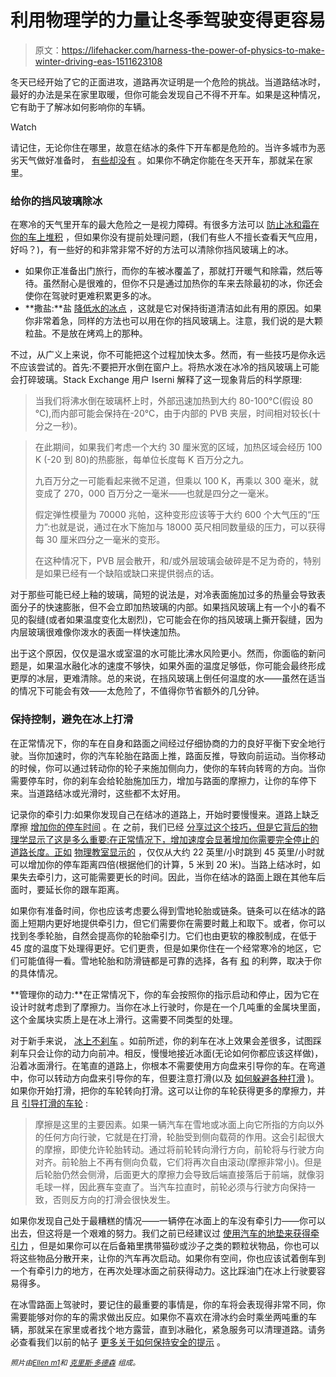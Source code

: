 # 利用物理学的力量让冬季驾驶变得更容易

> 原文：<https://lifehacker.com/harness-the-power-of-physics-to-make-winter-driving-eas-1511623108>

冬天已经开始了它的正面进攻，道路再次证明是一个危险的挑战。当道路结冰时，最好的办法是呆在家里取暖，但你可能会发现自己不得不开车。如果是这种情况，它有助于了解冰如何影响你的车辆。

Watch

请记住，无论你住在哪里，故意在结冰的条件下开车都是危险的。当许多城市为恶劣天气做好准备时， [有些却没有](http://ktla.com/2014/01/28/children-trapped-at-schools-and-on-buses-in-rare-atlanta-snow-storm/#axzz2rnRiqoNP) 。如果你不确定你能在冬天开车，那就呆在家里。

### 给你的挡风玻璃除冰

在寒冷的天气里开车的最大危险之一是视力障碍。有很多方法可以 [防止冰和霜在你的车上堆积](https://lifehacker.com/spray-your-windshield-with-a-vinegar-solution-to-avoid-5961511) ，但如果你没有提前处理问题，(我们有些人不擅长查看天气应用，好吗？)，有一些好的和非常非常不好的方法可以清除你挡风玻璃上的冰。

*   如果你正准备出门旅行，而你的车被冰覆盖了，那就打开暖气和除霜，然后等待。虽然耐心是很难的，但你不只是通过加热你的车来去除最初的冰，你还会使你在驾驶时更难积累更多的冰。
*   **撒盐:**盐 [降低水的冰点](http://chemistry.about.com/od/howthingsworkfaqs/f/how-does-salt-melt-ice.htm) ，这就是它对保持街道清洁如此有用的原因。如果你非常着急，同样的方法也可以用在你的挡风玻璃上。注意，我们说的是大颗粒盐。不是放在烤鸡上的那种。

不过，从广义上来说，你不可能把这个过程加快太多。然而，有一些技巧是你永远不应该尝试的。首先:不要把开水倒在窗户上。将热水泼在冰冷的挡风玻璃上可能会打碎玻璃。Stack Exchange 用户 Iserni 解释了这一现象背后的科学原理:

> 当我们将沸水倒在玻璃杯上时，外部迅速加热到大约 80-100°C(假设 80 ℃),而内部可能会保持在-20°C，由于内部的 PVB 夹层，时间相对较长(十分之一秒)。

> 在此期间，如果我们考虑一个大约 30 厘米宽的区域，加热区域会经历 100 K (-20 到 80)的热膨胀，每单位长度每 K 百万分之九。
> 
> 九百万分之一可能看起来微不足道，但乘以 100 K，再乘以 300 毫米，就变成了 270，000 百万分之一毫米——也就是四分之一毫米。
> 
> 假定弹性模量为 70000 兆帕，这种变形应该等于大约 600 个大气压的“压力”:也就是说，通过在水下施加与 18000 英尺相同数量级的压力，可以获得每 30 厘米四分之一毫米的变形。
> 
> 在这种情况下，PVB 层会散开，和/或外层玻璃会破碎是不足为奇的，特别是如果已经有一个缺陷或缺口来提供弱点的话。

对于那些可能已经上釉的玻璃，简短的说法是，对冷表面施加过多的热量会导致表面分子的快速膨胀，但不会立即加热玻璃的内部。如果挡风玻璃上有一个小的看不见的裂缝(或者如果温度变化太剧烈)，它可能会在你的挡风玻璃上撕开裂缝，因为内层玻璃很难像你泼水的表面一样快速加热。

出于这个原因，仅仅是温水或室温的水可能比沸水风险更小。然而，你面临的新问题是，如果温水融化冰的速度不够快，如果外面的温度足够低，你可能会最终形成更厚的冰层，更难清除。总的来说，在挡风玻璃上倒任何温度的水——虽然在适当的情况下可能会有效——太危险了，不值得你节省额外的几分钟。

### 保持控制，避免在冰上打滑

在正常情况下，你的车在自身和路面之间经过仔细协商的力的良好平衡下安全地行驶。当你加速时，你的汽车轮胎在路面上推，路面反推，导致向前运动。当你移动的时候，你可以通过转动你的轮子来施加侧向力，使你的车转向转弯的方向。当你需要停车时，你的刹车会给轮胎施加压力，增加与路面的摩擦力，让你的车停下来。当道路结冰或光滑时，这些都不太好用。

记录你的牵引力:如果你发现自己在结冰的道路上，开始时要慢慢来。道路上缺乏摩擦 [增加你的停车时间](http://www.physicsclassroom.com/mmedia/energy/cs.cfm) 。在 之前，我们已经 [分享过这个技巧，但是它背后的物理学显示了这是多么重要:在正常情况下，增加速度会显著增加你需要完全停止的道路长度。正如](https://lifehacker.com/how-can-i-drive-safely-in-extreme-winter-weather-5872731) [物理教室显示的](http://www.physicsclassroom.com/mmedia/energy/cs.cfm) ，仅仅从大约 22 英里/小时跳到 45 英里/小时就可以增加你的停车距离四倍(根据他们的计算，5 米到 20 米)。当路上结冰时，如果失去牵引力，这可能需要更长的时间。因此，当你在结冰的路面上跟在其他车后面时，要延长你的跟车距离。

如果你有准备时间，你也应该考虑要么得到雪地轮胎或链条。链条可以在结冰的路面上短期内更好地提供牵引力，但它们需要你在需要时戴上和取下。或者，你可以找到冬季轮胎，自然会提高你的轮胎牵引力。它们也由更软的橡胶制成，在低于 45 度的温度下处理得更好。它们更贵，但是如果你住在一个经常寒冷的地区，它们可能值得一看。雪地轮胎和防滑链都是可靠的选择，各有 [和](http://grassrootsmotorsports.com/forum/grm/pros-cons-of-tire-chains-vs-snow-tires-teach-me/16847/page1/) 的利弊，取决于你的具体情况。

**管理你的动力:**在正常情况下，你的车会按照你的指示启动和停止，因为它在设计时就考虑到了摩擦力。当你在冰上行驶时，你是在一个几吨重的金属块里面，这个金属块实质上是在冰上滑行。这需要不同类型的处理。

对于新手来说， [冰上不刹车](http://www.wikihow.com/Drive-on-Black-Ice) 。如前所述，你的刹车在冰上效果会差很多，试图踩刹车只会让你的动力向前冲。相反，慢慢地接近冰面(无论如何你都应该这样做)，沿着冰面滑行。在笔直的道路上，你根本不需要使用方向盘来引导你的车。在弯道中，你可以转动方向盘来引导你的车，但要注意打滑(以及 [如何躲避各种打滑](https://lifehacker.com/recover-control-of-your-car-during-different-types-of-s-1506719311) )。如果你开始打滑，把你的车轮转向打滑。这可以让你的车轮获得更多的摩擦力，并且 [引导打滑的车轮](http://www.newton.dep.anl.gov/askasci/phy99/phy99050.htm) :

> 摩擦是这里的主要因素。如果一辆汽车在雪地或冰面上向它所指的方向以外的任何方向行驶，它就是在打滑，轮胎受到侧向载荷的作用。这会引起很大的摩擦，即使允许轮胎转动。通过将前轮转向滑行方向，前轮将与行驶方向对齐。前轮胎上不再有侧向负载，它们将再次自由滚动(摩擦非常小)。但是后轮胎仍然会侧滑，后面更大的摩擦力会导致后端直接落后于前端，就像羽毛球一样，因此赛车变直了。当汽车拉直时，前轮必须与行驶方向保持一致，否则反方向的打滑会很快发生。

如果你发现自己处于最糟糕的情况——一辆停在冰面上的车没有牵引力——你可以出去，但这将是一个艰难的努力。我们之前已经建议过 [使用汽车的地垫来获得牵引力](https://lifehacker.com/use-your-cars-floor-mats-to-escape-from-a-icy-road-wit-1479413909) ，但是如果你可以在后备箱里携带猫砂或沙子之类的颗粒状物品，你也可以将这些物品分散开来，让你的汽车再次启动。如果你有空间，你也应该试着倒车到一个有牵引力的地方，在再次处理冰面之前获得动力。这比踩油门在冰上行驶要容易得多。

在冰雪路面上驾驶时，要记住的最重要的事情是，你的车将会表现得非常不同，你需要能够对你的车的需求做出反应。如果你不喜欢在滑冰约会时乘坐两吨重的车辆，那就呆在家里或者找个地方露营，直到冰融化，紧急服务可以清理道路。请务必查看我们以前的帖子 [更多关于如何保持安全的提示](https://lifehacker.com/how-can-i-drive-safely-in-extreme-winter-weather-5872731) 。

<small>*照片由*</small>[<small>*Ellen m1*</small>](http://www.flickr.com/photos/ellenm1/4261341906/)<small>*和*</small> [<small>*克里斯·多德森*</small>](http://www.flickr.com/photos/azdodsons/326520239/) <small>*组成。*</small>